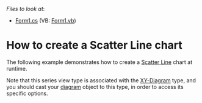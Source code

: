 <!-- default file list -->
*Files to look at*:

* [Form1.cs](./CS/Series_ScatterLine/Form1.cs) (VB: [Form1.vb](./VB/Series_ScatterLine/Form1.vb))
<!-- default file list end -->
# How to create a Scatter Line chart


<p>The following example demonstrates how to create a <a href="http://www.devexpress.com/Help/Content.aspx?help=XtraCharts&document=CustomDocument6224.htm">Scatter Line</a> chart at runtime.</p><p>Note that this series view type is associated with the <a href="http://devexpress.com/Help/Content.aspx?help=XtraCharts&document=CustomDocument5908.htm">XY-Diagram</a> type, and you should cast your <a href="http://devexpress.com/Help/Content.aspx?help=XtraCharts&document=CustomDocument6017.htm">diagram</a> object to this type, in order to access its specific options.</p>

<br/>


